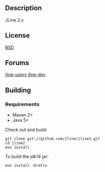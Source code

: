 Description
-----------

JLine 2.x

License
-------

[BSD](http://www.opensource.org/licenses/bsd-license.php)

Forums
------

[jline-users](https://groups.google.com/forum/?hl=en&fromgroups#!forum/jline-users)
[jline-dev](https://groups.google.com/forum/?hl=en&fromgroups#!forum/jline-dev)

Building
--------

### Requirements

* Maven 2+
* Java 5+

Check out and build:

    git clone git://github.com/jline/jline2.git
    cd jline2
    mvn install

To build the jdk14 jar:

    mvn install -Dretro
